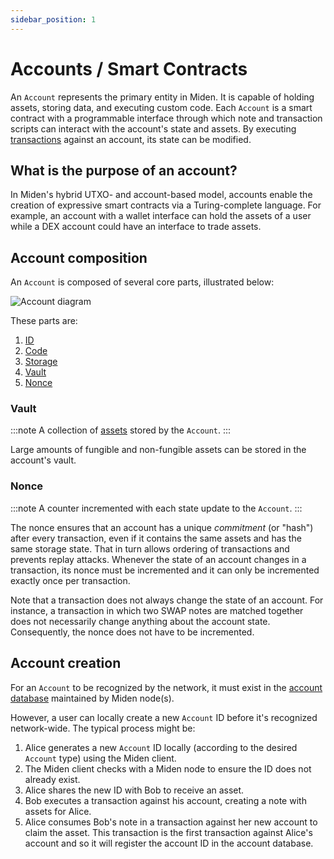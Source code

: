 ```yaml
---
sidebar_position: 1
---
```


# Accounts / Smart Contracts

An `Account` represents the primary entity in Miden. It is capable of holding assets, storing data, and executing custom code. Each `Account` is a smart contract with a programmable interface through which note and transaction scripts can interact with the account's state and assets. By executing [transactions](../transaction) against an account, its state can be modified.

## What is the purpose of an account?

In Miden's hybrid UTXO- and account-based model, accounts enable the creation of expressive smart contracts via a Turing-complete language. For example, an account with a wallet interface can hold the assets of a user while a DEX account could have an interface to trade assets.

## Account composition

An `Account` is composed of several core parts, illustrated below:

<p style={{textAlign: 'center'}}>
    <img src={require('../img/account/account-definition.png').default} style={{width: '30%'}} alt="Account diagram"/>
</p>

These parts are:

1. [ID](id)
2. [Code](code)
3. [Storage](storage)
4. [Vault](#vault)
5. [Nonce](#nonce)

### Vault

:::note
A collection of [assets](../asset) stored by the `Account`.
:::

Large amounts of fungible and non-fungible assets can be stored in the account's vault.

### Nonce

:::note
A counter incremented with each state update to the `Account`.
:::

The nonce ensures that an account has a unique _commitment_ (or "hash") after every transaction, even if it contains the same assets and has the same storage state. That in turn allows ordering of transactions and prevents replay attacks. Whenever the state of an account changes in a transaction, its nonce must be incremented and it can only be incremented exactly once per transaction.

Note that a transaction does not always change the state of an account. For instance, a transaction in which two SWAP notes are matched together does not necessarily change anything about the account state. Consequently, the nonce does not have to be incremented.

## Account creation

For an `Account` to be recognized by the network, it must exist in the [account database](../state#account-database) maintained by Miden node(s).

However, a user can locally create a new `Account` ID before it's recognized network-wide. The typical process might be:

1. Alice generates a new `Account` ID locally (according to the desired `Account` type) using the Miden client.
2. The Miden client checks with a Miden node to ensure the ID does not already exist.
3. Alice shares the new ID with Bob to receive an asset.
4. Bob executes a transaction against his account, creating a note with assets for Alice.
5. Alice consumes Bob's note in a transaction against her new account to claim the asset. This
transaction is the first transaction against Alice's account and so it will register the account
ID in the account database.

